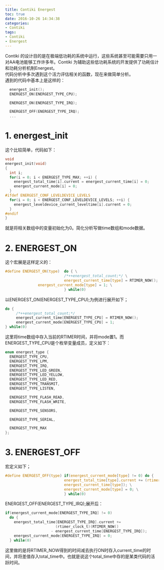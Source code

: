 ```yaml
---
title: Contiki Energest
toc: true
date: 2016-10-26 14:34:38
categories:
- Contiki
tags:
- Contiki
- Energest
---
```


Contiki 的设计目的是在极端低功耗的系统中运行，这些系统甚至可能需要只用一对AA电池能够工作许多年。Contiki 为辅助这些低功耗系统的开发提供了功耗估计和功耗分析机制Energest。  
代码分析中多次遇到这个活力评估相关的函数，现在来做简单分析。  
遇到的代码中基本上是这样的：
``` c
  energest_init();
  ENERGEST_ON(ENERGEST_TYPE_CPU);

  ENERGEST_ON(ENERGEST_TYPE_IRQ);

  ENERGEST_OFF(ENERGEST_TYPE_IRQ);
  ...
```
<!--more-->
# 1. energest_init
这个比较简单，代码如下：
``` c
void
energest_init(void)
{
  int i;
  for(i = 0; i < ENERGEST_TYPE_MAX; ++i) {
    energest_total_time[i].current = energest_current_time[i] = 0;
    energest_current_mode[i] = 0;
  }
#ifdef ENERGEST_CONF_LEVELDEVICE_LEVELS
  for(i = 0; i < ENERGEST_CONF_LEVELDEVICE_LEVELS; ++i) {
    energest_leveldevice_current_leveltime[i].current = 0;
  }
#endif
}
```
就是将相关数组中的变量初始化为0。简化分析写做time数组和mode数据。

# 2. ENERGEST_ON
这个宏展是这样定义的：
``` c
#define ENERGEST_ON(type)  do { \
                           /*++energest_total_count;*/ \
                           energest_current_time[type] = RTIMER_NOW(); \
			   energest_current_mode[type] = 1; \
                           } while(0)
```                           
以ENERGEST_ON(ENERGEST_TYPE_CPU);为例进行展开如下；
``` c
do { 
     /*++energest_total_count;*/ 
     energest_current_time[ENERGEST_TYPE_CPU] = RTIMER_NOW(); 
	 energest_current_mode[ENERGEST_TYPE_CPU] = 1; 
} while(0)
```
这里将time数组中存入当前的RTIMER时间，并将mode置1。而ENERGEST_TYPE_CPU是个枚举变量成员，定义如下：
``` c
enum energest_type {
  ENERGEST_TYPE_CPU,
  ENERGEST_TYPE_LPM,
  ENERGEST_TYPE_IRQ,
  ENERGEST_TYPE_LED_GREEN,
  ENERGEST_TYPE_LED_YELLOW,
  ENERGEST_TYPE_LED_RED,
  ENERGEST_TYPE_TRANSMIT,
  ENERGEST_TYPE_LISTEN,

  ENERGEST_TYPE_FLASH_READ,
  ENERGEST_TYPE_FLASH_WRITE,

  ENERGEST_TYPE_SENSORS,

  ENERGEST_TYPE_SERIAL,

  ENERGEST_TYPE_MAX
};
```

# 3. ENERGEST_OFF
宏定义如下；
``` c
#define ENERGEST_OFF(type) if(energest_current_mode[type] != 0) do {	\
                           energest_total_time[type].current += (rtimer_clock_t)(RTIMER_NOW() - \
                           energest_current_time[type]); \
			               energest_current_mode[type] = 0; \
                           } while(0)
```
ENERGEST_OFF(ENERGEST_TYPE_IRQ);展开后：
``` c
if(energest_current_mode[ENERGEST_TYPE_IRQ] != 0) 
  do {
    energest_total_time[ENERGEST_TYPE_IRQ].current += 
                       (rtimer_clock_t)(RTIMER_NOW() 
                     - energest_current_time[ENERGEST_TYPE_IRQ]); 
	energest_current_mode[ENERGEST_TYPE_IRQ] = 0; 
  } while(0)

```
这里做的是将RTIMER_NOW得到的时间减去执行ON时存入current_time的时间，并将差值存入total_time中。也就是说这个total_time中存的是某类代码的活跃时间。  
